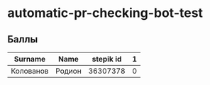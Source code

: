 # automatic-pr-checking-bot-test

## Баллы
| Surname | Name | stepik id | 1 |
|:---------:|:------:|:-----:|:-:|
| Колованов | Родион | 36307378 | 0 |

